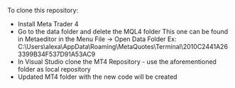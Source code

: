 To clone this repository:

- Install Meta Trader 4
- Go to the data folder and delete the MQL4 folder
  This one can be found in Metaeditor in the Menu File -> Open Data Folder
  Ex: C:\Users\alexa\AppData\Roaming\MetaQuotes\Terminal\2010C2441A263399B34F537D91A53AC9
- In Visual Studio clone the MT4 Repository - use the aforementioned folder as local repository
- Updated MT4 folder with the new code will be created
